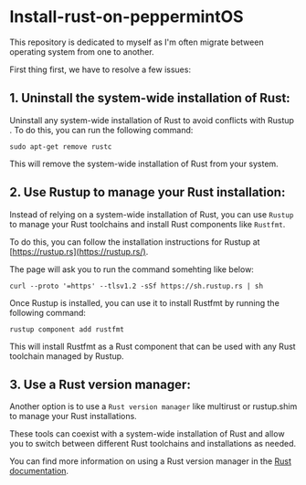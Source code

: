 # Install-rust-on-peppermintOS


This repository is dedicated to myself as I'm often migrate between operating system from one to another.

First thing first, we have to resolve a few issues:

## 1. Uninstall the system-wide installation of Rust: 

Uninstall any system-wide installation of Rust to avoid conflicts with Rustup . To do this, you can run the following command:

```
sudo apt-get remove rustc
```
This will remove the system-wide installation of Rust from your system.

## 2. Use Rustup to manage your Rust installation: 

Instead of relying on a system-wide installation of Rust, you can use `Rustup` to manage your Rust toolchains and install Rust components like `Rustfmt`. 

To do this, you can follow the installation instructions for Rustup at [https://rustup.rs](https://rustup.rs/).

The page will ask you to run the command somehting like below:
```
curl --proto '=https' --tlsv1.2 -sSf https://sh.rustup.rs | sh
```

Once Rustup is installed, you can use it to install Rustfmt by running the following command:

```
rustup component add rustfmt
```
This will install Rustfmt as a Rust component that can be used with any Rust toolchain managed by Rustup.

## 3. Use a Rust version manager: 

Another option is to use a `Rust version manager` like multirust or rustup.shim to manage your Rust installations. 

These tools can coexist with a system-wide installation of Rust and allow you to switch between different Rust toolchains and installations as needed. 

You can find more information on using a Rust version manager in the [Rust documentation](https://doc.rust-lang.org/book/ch01-03-hello-cargo.html#working-with-nightly-rust).



